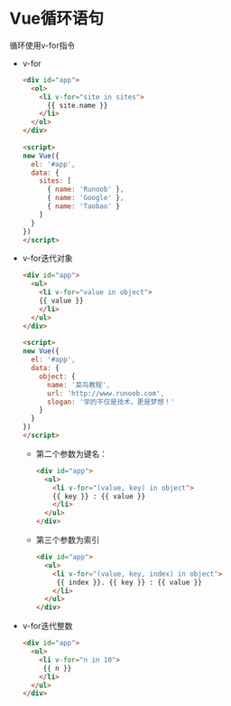 # Vue循环语句

循环使用v-for指令

- v-for

  ```html
  <div id="app">
    <ol>
      <li v-for="site in sites">
        {{ site.name }}
      </li>
    </ol>
  </div>
   
  <script>
  new Vue({
    el: '#app',
    data: {
      sites: [
        { name: 'Runoob' },
        { name: 'Google' },
        { name: 'Taobao' }
      ]
    }
  })
  </script>
  ```

- v-for迭代对象

  ```html
  <div id="app">
    <ul>
      <li v-for="value in object">
      {{ value }}
      </li>
    </ul>
  </div>
   
  <script>
  new Vue({
    el: '#app',
    data: {
      object: {
        name: '菜鸟教程',
        url: 'http://www.runoob.com',
        slogan: '学的不仅是技术，更是梦想！'
      }
    }
  })
  </script>
  ```

  - 第二个参数为键名：

    ```html
    <div id="app">
      <ul>
        <li v-for="(value, key) in object">
        {{ key }} : {{ value }}
        </li>
      </ul>
    </div>
    ```

  - 第三个参数为索引

    ```html
    <div id="app">
      <ul>
        <li v-for="(value, key, index) in object">
         {{ index }}. {{ key }} : {{ value }}
        </li>
      </ul>
    </div>
    ```

- v-for迭代整数

  ```html
  <div id="app">
    <ul>
      <li v-for="n in 10">
       {{ n }}
      </li>
    </ul>
  </div>
  ```
